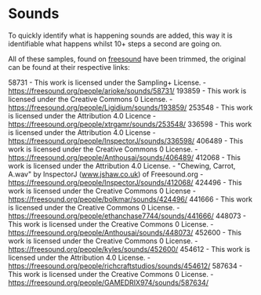 # Sounds
To quickly identify what is happening sounds are added, this way it is identifiable what happens whilst 10+ steps a second are going on.

All of these samples, found on [freesound](https://freesound.org) have been trimmed, the original can be found at their respective links:

58731 - This work is licensed under the Sampling+ License. - https://freesound.org/people/arioke/sounds/58731/
193859 - This work is licensed under the Creative Commons 0 License. - https://freesound.org/people/Ligidium/sounds/193859/
253548 - This work is licensed under the Attribution 4.0 Licence - https://freesound.org/people/xtrgamr/sounds/253548/
336598 - This work is licensed under the Attribution 4.0 License - https://freesound.org/people/InspectorJ/sounds/336598/
406489 - This work is licensed under the Creative Commons 0 License. - https://freesound.org/people/Anthousai/sounds/406489/
412068 - This work is licensed under the Attribution 4.0 License. - "Chewing, Carrot, A.wav" by InspectorJ (www.jshaw.co.uk) of Freesound.org - https://freesound.org/people/InspectorJ/sounds/412068/
424496 - This work is licensed under the Creative Commons 0 License - https://freesound.org/people/bolkmar/sounds/424496/
441666 - This work is licensed under the Creative Commons 0 License. - https://freesound.org/people/ethanchase7744/sounds/441666/
448073 - This work is licensed under the Creative Commons 0 License. - https://freesound.org/people/Anthousai/sounds/448073/
452600 - This work is licensed under the Creative Commons 0 License. - https://freesound.org/people/kyles/sounds/452600/
454612 - This work is licensed under the Attribution 4.0 License. - https://freesound.org/people/richcraftstudios/sounds/454612/
587634 - This work is licensed under the Creative Commons 0 License. - https://freesound.org/people/GAMEDRIX974/sounds/587634/
